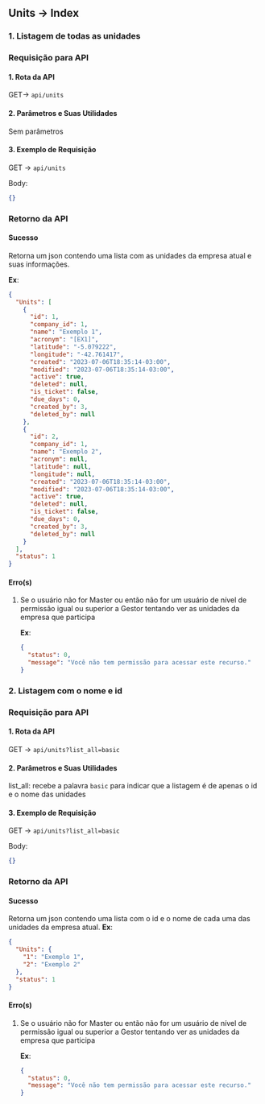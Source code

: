 ## Units -> Index

### 1. Listagem de todas as unidades

### Requisição para API

#### 1. Rota da API

GET-> `api/units`

#### 2. Parâmetros e Suas Utilidades

Sem parâmetros

#### 3. Exemplo de Requisição

GET -> `api/units`

Body:

```json
{}
```

### Retorno da API

#### Sucesso

Retorna um json contendo uma lista com as unidades da empresa atual e suas informações.

**Ex**:

```json
{
  "Units": [
    {
      "id": 1,
      "company_id": 1,
      "name": "Exemplo 1",
      "acronym": "[EX1]",
      "latitude": "-5.079222",
      "longitude": "-42.761417",
      "created": "2023-07-06T18:35:14-03:00",
      "modified": "2023-07-06T18:35:14-03:00",
      "active": true,
      "deleted": null,
      "is_ticket": false,
      "due_days": 0,
      "created_by": 3,
      "deleted_by": null
    },
    {
      "id": 2,
      "company_id": 1,
      "name": "Exemplo 2",
      "acronym": null,
      "latitude": null,
      "longitude": null,
      "created": "2023-07-06T18:35:14-03:00",
      "modified": "2023-07-06T18:35:14-03:00",
      "active": true,
      "deleted": null,
      "is_ticket": false,
      "due_days": 0,
      "created_by": 3,
      "deleted_by": null
    }
  ],
  "status": 1
}
```

#### Erro(s)

1.  Se o usuário não for Master ou então não for um usuário de nível de permissão igual ou superior a Gestor tentando ver as unidades da empresa que participa

    **Ex**:

    ```json
    {
      "status": 0,
      "message": "Você não tem permissão para acessar este recurso."
    }
    ```

### 2. Listagem com o nome e id

### Requisição para API

#### 1. Rota da API

GET -> `api/units?list_all=basic`

#### 2. Parâmetros e Suas Utilidades

list_all: recebe a palavra `basic` para indicar que a listagem é de apenas o id e o nome das unidades

#### 3. Exemplo de Requisição

GET -> `api/units?list_all=basic`

Body:

```json
{}
```

### Retorno da API

#### Sucesso

Retorna um json contendo uma lista com o id e o nome de cada uma das unidades da empresa atual.
**Ex**:

```json
{
  "Units": {
    "1": "Exemplo 1",
    "2": "Exemplo 2"
  },
  "status": 1
}
```

#### Erro(s)

1.  Se o usuário não for Master ou então não for um usuário de nível de permissão igual ou superior a Gestor tentando ver as unidades da empresa que participa

    **Ex**:

    ```json
    {
      "status": 0,
      "message": "Você não tem permissão para acessar este recurso."
    }
    ```
